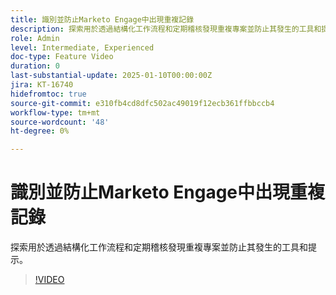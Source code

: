 ```yaml
---
title: 識別並防止Marketo Engage中出現重複記錄
description: 探索用於透過結構化工作流程和定期稽核發現重複專案並防止其發生的工具和提示。
role: Admin
level: Intermediate, Experienced
doc-type: Feature Video
duration: 0
last-substantial-update: 2025-01-10T00:00:00Z
jira: KT-16740
hidefromtoc: true
source-git-commit: e310fb4cd8dfc502ac49019f12ecb361ffbbccb4
workflow-type: tm+mt
source-wordcount: '48'
ht-degree: 0%

---
```



# 識別並防止Marketo Engage中出現重複記錄

探索用於透過結構化工作流程和定期稽核發現重複專案並防止其發生的工具和提示。

>[!VIDEO](https://video.tv.adobe.com/v/3429500/?learn=on&enablevpops)
